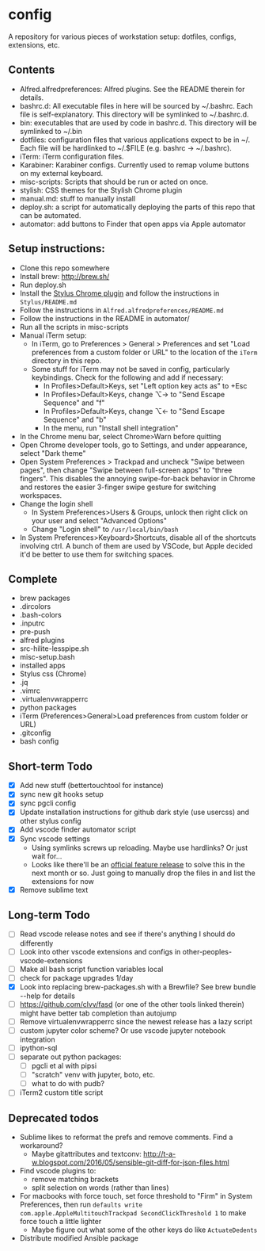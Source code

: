 # config
A repository for various pieces of workstation setup: dotfiles, configs, extensions, etc.

## Contents
* Alfred.alfredpreferences: Alfred plugins. See the README therein for details.
* bashrc.d: All executable files in here will be sourced by ~/.bashrc. Each file is
  self-explanatory. This directory will be symlinked to ~/.bashrc.d.
* bin: executables that are used by code in bashrc.d. This directory will be
  symlinked to ~/.bin
* dotfiles: configuration files that various applications expect to be in ~/. Each
  file will be hardlinked to ~/.$FILE (e.g. bashrc -> ~/.bashrc).
* iTerm: iTerm configuration files.
* Karabiner: Karabiner configs. Currently used to remap volume buttons on my external keyboard.
* misc-scripts: Scripts that should be run or acted on once.
* stylish: CSS themes for the Stylish Chrome plugin
* manual.md: stuff to manually install
* deploy.sh: a script for automatically deploying the parts of this repo that can be automated.
* automator: add buttons to Finder that open apps via Apple automator

## Setup instructions:
* Clone this repo somewhere
* Install brew: <http://brew.sh/>
* Run deploy.sh
* Install the
  [Stylus Chrome plugin](https://chrome.google.com/webstore/detail/stylus/clngdbkpkpeebahjckkjfobafhncgmne?hl=en)
  and follow the instructions in `Stylus/README.md`
* Follow the instructions in `Alfred.alfredpreferences/README.md`
* Follow the instructions in the README in automator/
* Run all the scripts in misc-scripts
* Manual iTerm setup:
  * In iTerm, go to Preferences > General > Preferences and set "Load preferences from a custom folder or URL"
    to the location of the `iTerm` directory in this repo.
  * Some stuff for iTerm may not be saved in config, particularly keybindings. Check for the following and add if necessary:
    * In Profiles>Default>Keys, set "Left option key acts as" to +Esc
    * In Profiles>Default>Keys, change ⌥→ to "Send Escape Sequence" and "f"
    * In Profiles>Default>Keys, change ⌥← to "Send Escape Sequence" and "b"
    * In the menu, run "Install shell integration"
* In the Chrome menu bar, select Chrome>Warn before quitting
* Open Chrome developer tools, go to Settings, and under appearance, select "Dark theme"
* Open System Preferences > Trackpad and uncheck "Swipe between pages", then change
  "Swipe between full-screen apps" to "three fingers". This disables the annoying
  swipe-for-back behavior in Chrome and restores the easier 3-finger swipe gesture
  for switching workspaces.
* Change the login shell
  * In System Preferences>Users & Groups, unlock then right click on your user and select "Advanced Options"
  * Change "Login shell" to `/usr/local/bin/bash`
* In System Preferences>Keyboard>Shortcuts, disable all of the shortcuts involving ctrl. A bunch of them are used by VSCode, but Apple decided it'd be better to use them for switching spaces.

## Complete
* brew packages
* .dircolors
* .bash-colors
* .inputrc
* pre-push
* alfred plugins
* src-hilite-lesspipe.sh
* misc-setup.bash
* installed apps
* Stylus css (Chrome)
* .jq
* .vimrc
* .virtualenvwrapperrc
* python packages
* iTerm (Preferences>General>Load preferences from custom folder or URL)
* .gitconfig
* bash config

## Short-term Todo
* [x] Add new stuff (bettertouchtool for instance)
* [x] sync new git hooks setup
* [x] sync pgcli config
* [x] Update installation instructions for github dark style (use usercss) and other stylus config
* [x] Add vscode finder automator script
* [x] Sync vscode settings
  * Using symlinks screws up reloading. Maybe use hardlinks? Or just wait for...
  * Looks like there'll be an [official feature release](https://github.com/microsoft/vscode/labels/settings-sync) to solve    this in the next month or so. Just going to manually drop the files in and list the extensions for now
* [x] Remove sublime text

## Long-term Todo
* [ ] Read vscode release notes and see if there's anything I should do differently
* [ ] Look into other vscode extensions and configs in other-peoples-vscode-extensions
* [ ] Make all bash script function variables local
* [ ] check for package upgrades 1/day
* [x] Look into replacing brew-packages.sh with a Brewfile? See brew bundle --help for details
* [ ] https://github.com/clvv/fasd (or one of the other tools linked therein) might have better tab completion than autojump
* [ ] Remove virtualenvwrapperrc since the newest release has a lazy script
* [ ] custom jupyter color scheme? Or use vscode jupyter notebook integration
* [ ] ipython-sql
* [ ] separate out python packages:
  * [ ] pgcli et al with pipsi
  * [ ] "scratch" venv with jupyter, boto, etc.
  * [ ] what to do with pudb?
* [ ] iTerm2 custom title script

## Deprecated todos
* Sublime likes to reformat the prefs and remove comments. Find a workaround?
  * Maybe gitattributes and textconv: http://t-a-w.blogspot.com/2016/05/sensible-git-diff-for-json-files.html
* Find vscode plugins to:
  * remove matching brackets
  * split selection on words (rather than lines)
* For macbooks with force touch, set force threshold to "Firm" in System Preferences, then run `defaults write com.apple.AppleMultitouchTrackpad SecondClickThreshold 1` to make force touch a little lighter
  * Maybe figure out what some of the other keys do like `ActuateDedents`
* Distribute modified Ansible package
